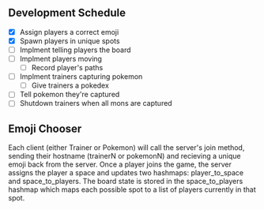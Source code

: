 ## Development Schedule
- [x] Assign players a correct emoji
- [x] Spawn players in unique spots
- [ ] Implment telling players the board
- [ ] Implment players moving
  - [ ] Record player's paths
- [ ] Implment trainers capturing pokemon
  - [ ] Give trainers a pokedex
- [ ] Tell pokemon they're captured
- [ ] Shutdown trainers when all mons are captured

## Emoji Chooser
Each client (either Trainer or Pokemon) will call the server's join method, sending their hostname (trainerN or pokemonN) and recieving a unique emoji back from the server. Once a player joins the game, the server assigns the player a space and updates two hashmaps: player_to_space and space_to_players. The board state is stored in the space_to_players hashmap which maps each possible spot to a list of players currently in that spot.